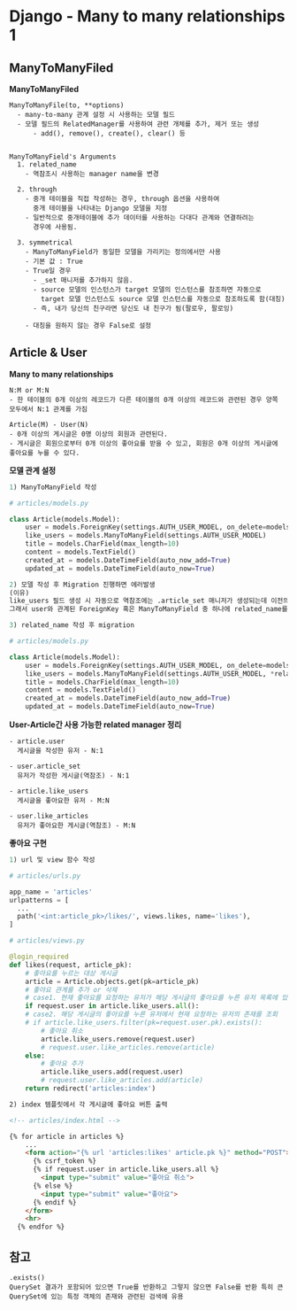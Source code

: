 # Django - Many to many relationships 1

## **ManyToManyFiled**

**ManyToManyFiled**

    ManyToManyFile(to, **options)
      - many-to-many 관계 설정 시 사용하는 모델 필드
      - 모델 필드의 RelatedManager를 사용하여 관련 개체를 추가, 제거 또는 생성
          - add(), remove(), create(), clear() 등


    ManyToManyField's Arguments
      1. related_name
        - 역참조시 사용하는 manager name을 변경
      
      2. through
        - 중개 테이블을 직접 작성하는 경우, through 옵션을 사용하여
          중개 테이블을 나타내는 Django 모델을 지정
        - 일반적으로 중개테이블에 추가 데이터를 사용하는 다대다 관계와 연결하려는
          경우에 사용됨.
      
      3. symmetrical
        - ManyToManyField가 동일한 모델을 가리키는 정의에서만 사용
        - 기본 값 : True
        - True일 경우
          - _set 매니저를 추가하지 않음.
          - source 모델의 인스턴스가 target 모델의 인스턴스를 참조하면 자동으로
            target 모델 인스턴스도 source 모델 인스턴스를 자동으로 참조하도록 함(대칭)
          - 즉, 내가 당신의 친구라면 당신도 내 친구가 됨(팔로우, 팔로잉)
        
        - 대칭을 원하지 않는 경우 False로 설정

## **Article & User**

**Many to many relationships**

    N:M or M:N
    - 한 테이블의 0개 이상의 레코드가 다른 테이블의 0개 이상의 레코드와 관련된 경우 양쪽 모두에서 N:1 관계를 가짐

    Article(M) - User(N)
    - 0개 이상의 게시글은 0명 이상의 회원과 관련된다.
    - 게시글은 회원으로부터 0개 이상의 좋아요를 받을 수 있고, 회원은 0개 이상의 게시글에 좋아요를 누를 수 있다.

**모델 관계 설정**

```python
1) ManyToManyField 작성

# articles/models.py

class Article(models.Model):
    user = models.ForeignKey(settings.AUTH_USER_MODEL, on_delete=models.CASCADE)
    like_users = models.ManyToManyField(settings.AUTH_USER_MODEL)
    title = models.CharField(max_length=10)
    content = models.TextField()
    created_at = models.DateTimeField(auto_now_add=True)
    updated_at = models.DateTimeField(auto_now=True)

2) 모델 작성 후 Migration 진행하면 에러발생
(이유)
like_users 필드 생성 시 자동으로 역참조에는 .article_set 매니저가 생성되는데 이전의 N:1(Article-User)관계에서 이미 해당 매니저응 사용 중이여서 중복되어 구분이 어려워짐.
그래서 user와 관계된 ForeignKey 혹은 ManyToManyField 중 하나에 related_name를 작성해야 함.

3) related_name 작성 후 migration

# articles/models.py

class Article(models.Model):
    user = models.ForeignKey(settings.AUTH_USER_MODEL, on_delete=models.CASCADE)
    like_users = models.ManyToManyField(settings.AUTH_USER_MODEL, *related_name='like_articles'*)
    title = models.CharField(max_length=10)
    content = models.TextField()
    created_at = models.DateTimeField(auto_now_add=True)
    updated_at = models.DateTimeField(auto_now=True)
```

**User-Article간 사용 가능한 related manager 정리**

    - article.user
      게시글을 작성한 유저 - N:1
    
    - user.article_set
      유저가 작성한 게시글(역참조) - N:1

    - article.like_users
      게시글을 좋아요한 유저 - M:N

    - user.like_articles
      유저가 좋아요한 게시글(역참조) - M:N

**좋아요 구현**

```python
1) url 및 view 함수 작성

# articles/urls.py

app_name = 'articles'
urlpatterns = [
  ...
  path('<int:article_pk>/likes/', views.likes, name='likes'),
]

# articles/views.py

@login_required
def likes(request, article_pk):
    # 좋아요를 누르는 대상 게시글
    article = Article.objects.get(pk=article_pk)
    # 좋아요 관계를 추가 or 삭제
    # case1. 현재 좋아요를 요청하는 유저가 해당 게시글의 좋아요를 누른 유저 목록에 있는지 없는지를 확인
    if request.user in article.like_users.all():
    # case2. 해당 게시글의 좋아요를 누른 유저에서 현재 요청하는 유저의 존재를 조회
    # if article.like_users.filter(pk=request.user.pk).exists():
        # 좋아요 취소
        article.like_users.remove(request.user)
        # request.user.like_articles.remove(article)
    else:
        # 좋아요 추가
        article.like_users.add(request.user)
        # request.user.like_articles.add(article)
    return redirect('articles:index')
```
```html
2) index 템플릿에서 각 게시글에 좋아요 버튼 출력

<!-- articles/index.html -->

{% for article in articles %}
    ...
    <form action="{% url 'articles:likes' article.pk %}" method="POST">
      {% csrf_token %}
      {% if request.user in article.like_users.all %}
        <input type="submit" value="좋아요 취소">
      {% else %}
        <input type="submit" value="좋아요">
      {% endif %}
    </form>
    <hr>
  {% endfor %}
```

## **참고**

    .exists()
    QuerySet 결과가 포함되어 있으면 True를 반환하고 그렇지 않으면 False를 반환 특히 큰 QuerySet에 있는 특정 객체의 존재와 관련된 검색에 유용
